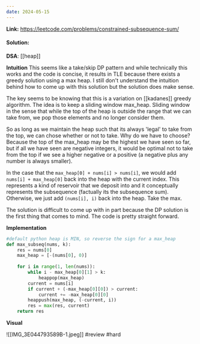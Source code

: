 ```yaml
---
date: 2024-05-15
---
```

**Link:** https://leetcode.com/problems/constrained-subsequence-sum/
#### Solution:

**DSA**: [[heap]]

**Intuition**
This seems like a take/skip DP pattern and while technically this works and the code is concise, it results in TLE because there exists a greedy solution using a max heap. I still don't understand the intuition behind how to come up with this solution but the solution does make sense. 

The key seems to be knowing that this is a variation on [[kadanes]] greedy algorithm. The idea is to keep a sliding window max_heap. Sliding window in the sense that while the top of the heap is outside the range that we can take from, we pop those elements and no longer consider them.

So as long as we maintain the heap such that its always 'legal' to take from the top, we can chose whether or not to take. Why do we have to choose? Because the top of the max_heap may be the highest we have seen so far, but if all we have seen are negative integers, it would be optimal not to take from the top if we see a higher negative or a positive (a negative plus any number is always smaller). 

In the case that the `max_heap[0] + nums[i] > nums[i]`, we would add `nums[i] + max_heap[0]` back into the heap with the current index. This represents a kind of reservoir that we deposit into and it conceptually represents the subsequence (factually its the subsequence sum). Otherwise, we just add `(nums[i], i)` back into the heap. Take the max.

The solution is difficult to come up with in part because the DP solution is the first thing that comes to mind. The code is pretty straight forward.

**Implementation**
```python
#default python heap is MIN, so reverse the sign for a max_heap
def max_subseq(nums, k):
	res = nums[0]
	max_heap = [-(nums[0], 0)]
	
	for i in range(1, len(nums)):
		while i - max_heap[0][1] > k:
			heappop(max_heap)
		current = nums[i]
		if current + (-max_heap[0][0]) > current:
			current += -max_heap[0][0]
		heappush(max_heap, (-current, i))
		res = max(res, current)
	return res

```

**Visual** 

![[IMG_3E044793589B-1.jpeg]]
#review 
#hard


